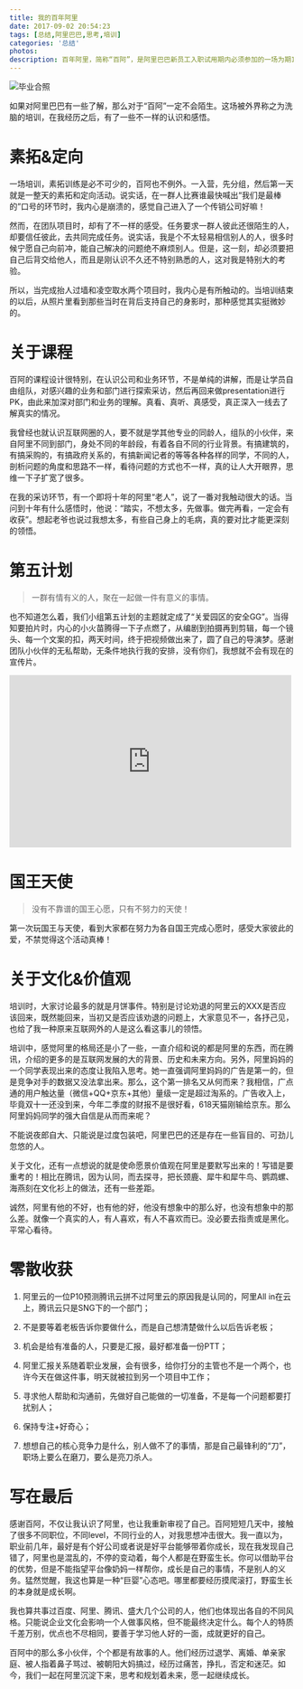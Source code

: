 ```yaml
---
title: 我的百年阿里
date: 2017-09-02 20:54:23
tags: [总结,阿里巴巴,思考,培训]
categories: '总结'
photos: 
description: 百年阿里，简称“百阿”，是阿里巴巴新员工入职试用期内必须参加的一场为期10天的新人培训。很多人在这里成为了一生的朋友，同时，也经历了一场深刻的和阿里巴巴、和自己的对话。
---
```

![毕业合照](http://oqsovnm36.bkt.clouddn.com/bailiali.jpg)

如果对阿里巴巴有一些了解，那么对于“百阿”一定不会陌生。这场被外界称之为洗脑的培训，在我经历之后，有了一些不一样的认识和感悟。

# 素拓&定向

一场培训，素拓训练是必不可少的，百阿也不例外。一入营，先分组，然后第一天就是一整天的素拓和定向活动。说实话，在一群人比赛谁最快喊出“我们是最棒的”口号的环节时，我内心是崩溃的，感觉自己进入了一个传销公司好嘛！

然而，在团队项目时，却有了不一样的感受。任务要求一群人彼此还很陌生的人，却要信任彼此，去共同完成任务。说实话，我是个不太轻易相信别人的人，很多时候宁愿自己向前冲，能自己解决的问题绝不麻烦别人。但是，这一刻，却必须要把自己后背交给他人，而且是刚认识不久还不特别熟悉的人，这对我是特别大的考验。

所以，当完成抬人过墙和凌空取水两个项目时，我内心是有所触动的。当培训结束的以后，从照片里看到那些当时在背后支持自己的身影时，那种感觉其实挺微妙的。

# 关于课程

百阿的课程设计很特别，在认识公司和业务环节，不是单纯的讲解，而是让学员自由组队，对感兴趣的业务和部门进行探索采访，然后再回来做presentation进行PK，由此来加深对部门和业务的理解。真看、真听、真感受，真正深入一线去了解真实的情况。

我曾经也就认识互联网圈的人，要不就是学其他专业的同龄人，组队的小伙伴，来自阿里不同到部门，身处不同的年龄段，有着各自不同的行业背景。有搞建筑的，有搞采购的，有搞政府关系的，有搞新闻记者的等等各种各样的同学，不同的人，剖析问题的角度和思路不一样，看待问题的方式也不一样，真的让人大开眼界，思维一下子扩宽了很多。

在我的采访环节，有一个即将十年的阿里“老人”，说了一番对我触动很大的话。当问到十年有什么感悟时，他说：“踏实，不想太多，先做事。做完再看，一定会有收获”。想起老爷也说过我想太多，有些自己身上的毛病，真的要对比才能更深刻的领悟。

# 第五计划

> 一群有情有义的人，聚在一起做一件有意义的事情。

也不知道怎么着，我们小组第五计划的主题就定成了“关爱园区的安全GG”。当得知要拍片时，内心的小火苗腾得一下子点燃了，从编剧到拍摄再到剪辑，每一个镜头、每一个文案的扣，两天时间，终于把视频做出来了，圆了自己的导演梦。感谢团队小伙伴的无私帮助，无条件地执行我的安排，没有你们，我想就不会有现在的宣传片。

<iframe height=305 width=500 src='http://player.youku.com/embed/XMjk5MzgzMzkyNA==' frameborder=0 'allowfullscreen'></iframe>


# 国王天使

>没有不靠谱的国王心愿，只有不努力的天使！

第一次玩国王与天使，看到大家都在努力为各自国王完成心愿时，感受大家彼此的爱，不禁觉得这个活动真棒！

# 关于文化&价值观

培训时，大家讨论最多的就是月饼事件。特别是讨论劝退的阿里云的XXX是否应该回来，既然能回来，当初又是否应该劝退的问题上，大家意见不一，各抒己见，也给了我一种原来互联网外的人是这么看这事儿的领悟。

培训中，感觉阿里的格局还是小了一些，一直介绍和说的都是阿里的东西，而在腾讯，介绍的更多的是互联网发展的大的背景、历史和未来方向。另外，阿里妈妈的一个同学表现出来的态度让我陷入思考。她一直强调阿里妈妈的广告是第一的，但是竞争对手的数据又没法拿出来。那么，这个第一排名又从何而来？我相信，广点通的用户触达量（微信+QQ+京东+其他）量级一定是超过淘系的。广告收入上，毕竟双十一还没到来，今年二季度的财报不是很好看，618天猫刚输给京东。那么阿里妈妈同学的强大自信是从而而来呢？

不能说夜郎自大、只能说是过度包装吧，阿里巴巴的还是存在一些盲目的、可劲儿忽悠的人。

关于文化，还有一点想说的就是使命愿景价值观在阿里是要默写出来的！写错是要重考的！相比在腾讯，因为认同，而去探寻，把长颈鹿、犀牛和犀牛鸟、鹦鹉螺、海燕刻在文化衫上的做法，还有一些差距。

诚然，阿里有他的不好，也有他的好，他没有想象中的那么好，也没有想象中的那么差。就像一个真实的人，有人喜欢，有人不喜欢而已。没必要去指责或是黑化。平常心看待。

# 零散收获

1. 阿里云的一位P10预测腾讯云拼不过阿里云的原因我是认同的，阿里All in在云上，腾讯云只是SNG下的一个部门；

2. 不是要等着老板告诉你要做什么，而是自己想清楚做什么以后告诉老板；

3. 机会是给有准备的人，只要是汇报，最好都准备一份PTT；

4. 阿里汇报关系随着职业发展，会有很多，给你打分的主管也不是一个两个，也许今天在做这件事，明天就被拉到另一个项目中工作；

5. 寻求他人帮助和沟通前，先做好自己能做的一切准备，不是每一个问题都要打扰别人；

6. 保持专注+好奇心；

7. 想想自己的核心竞争力是什么，别人做不了的事情，那是自己最锋利的“刀”，职场上要么在磨刀，要么是亮刀杀人。

# 写在最后

感谢百阿，不仅让我认识了阿里，也让我重新审视了自己。百阿短短几天中，接触了很多不同职位，不同level，不同行业的人，对我思想冲击很大。我一直以为，职业前几年，最好是有个好公司或者说是好平台能够带着你成长，现在我发现自己错了，阿里也是混乱的，不停的变动着，每个人都是在野蛮生长。你可以借助平台的优势，但是不能指望平台像奶妈一样帮你，成长是自己的事情，不是别人的义务。猛然觉醒，我这也算是一种“巨婴”心态吧。哪里都要经历摸爬滚打，野蛮生长的本身就是成长啊。

我也算共事过百度、阿里、腾讯、盛大几个公司的人，他们也体现出各自的不同风格。只能说企业文化会影响一个人做事风格，但不能最终决定什么。每个人的特质千差万别，优点也不尽相同，要善于学习他人好的一面，成就更好的自己。

百阿中的那么多小伙伴，个个都是有故事的人。他们经历过退学、离婚、单亲家庭、被人指着鼻子骂过、被朝阳大妈搞过，经历过痛苦，挣扎，否定和迷茫。如今，我们一起在阿里沉淀下来，思考和规划着未来，愿一起继续成长。